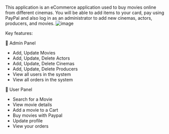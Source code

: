 This application is an eCommerce application used to buy movies online from different cinemas.
You will be able to add items to your card, pay using PayPal and also log in as an administrator to add new cinemas, actors, producers, and movies.
![image](https://github.com/user-attachments/assets/e14ab10b-ea49-4106-93c2-5f6c95626c7a)


Key features:

📌 Admin Panel
- Add, Update Movies
- Add, Update, Delete Actors
- Add, Update, Delete Cinemas
- Add, Update, Delete Producers
- View all users in the system
- View all orders in the system

📌 User Panel
- Search for a Movie
- View movie details
- Add a movie to a Cart
- Buy movies with Paypal
- Update profile
- View your orders
